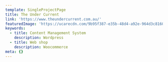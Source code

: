 ```yaml
---
template: SingleProjectPage
title: The Under Current
link: 'https://www.theundercurrent.com.au/'
featuredImage: 'https://ucarecdn.com/9b95f387-e35b-48d4-a92e-964d3c81606f/'
keywords:
  - title: Content Management System
    description: Wordpress
  - title: Web shop
    description: Woocommerce
meta: {}
---
```


